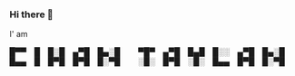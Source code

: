 ### Hi there 👋

I' am


█▀▀ █ █░█ ▄▀█ █▄░█   ▀█▀ ▄▀█ █▄█ █░░ ▄▀█ █▄░█\
█▄▄ █ █▀█ █▀█ █░▀█   ░█░ █▀█ ░█░ █▄▄ █▀█ █░▀█

<!--
**cihantaylan/cihantaylan** is a ✨ _special_ ✨ repository because its `README.md` (this file) appears on your GitHub profile.

Here are some ideas to get you started:

- 🔭 I’m currently working on ...
- 🌱 I’m currently learning ...
- 👯 I’m looking to collaborate on ...
- 🤔 I’m looking for help with ...
- 💬 Ask me about ...
- 📫 How to reach me: ...
- 😄 Pronouns: ...
- ⚡ Fun fact: ...
-->
